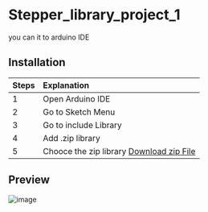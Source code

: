 # Stepper_library_project_1
you can it to arduino IDE

## Installation


| Steps       | Explanation                                                                   |
|:------------|:------------------------------------------------------------------------------|
| 1 | Open Arduino IDE                                                              |
| 2 | Go to Sketch Menu                                                             |
| 3 | Go to include Library                                                         |
| 4 | Add .zip library                                                              |
| 5 | Chooce the zip library    [Download zip File](https://github.com/Osama-Abd-El-Mohsen/Stepper_library_project_1/releases/tag/V1.0)                                                          |


## Preview

![image](https://user-images.githubusercontent.com/62304741/234994228-e193d7ea-28f3-4576-9df0-b50fcd09be58.png)
